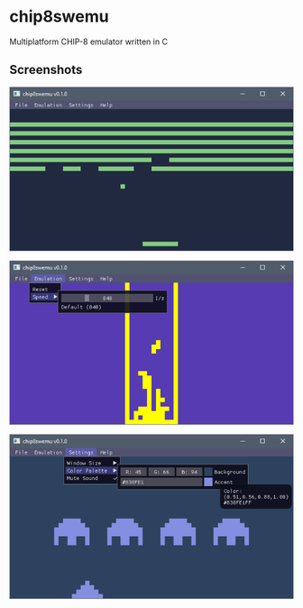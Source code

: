 # chip8swemu
Multiplatform CHIP-8 emulator written in C

## Screenshots

![breakout](/screenshots/breakout.png)

![tetris](/screenshots/tetris.png)

![invaders](/screenshots/invaders.png)


